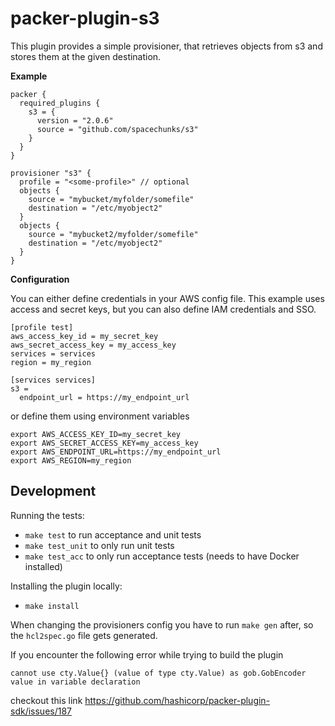# packer-plugin-s3

This plugin provides a simple provisioner, that retrieves objects from s3 and stores them at the given destination.

**Example**

```hcl
packer {
  required_plugins {
    s3 = {
      version = "2.0.6"
      source = "github.com/spacechunks/s3"
    }
  }
}

provisioner "s3" {
  profile = "<some-profile>" // optional
  objects {
    source = "mybucket/myfolder/somefile"
    destination = "/etc/myobject2"
  }
  objects {
    source = "mybucket2/myfolder/somefile"
    destination = "/etc/myobject2"
  }
}
```

**Configuration**

You can either define credentials in your AWS config file.
This example uses access and secret keys, but you can also define IAM credentials and SSO.

```
[profile test]
aws_access_key_id = my_secret_key
aws_secret_access_key = my_access_key
services = services
region = my_region

[services services]
s3 =
  endpoint_url = https://my_endpoint_url
```

or define them using environment variables

```
export AWS_ACCESS_KEY_ID=my_secret_key
export AWS_SECRET_ACCESS_KEY=my_access_key
export AWS_ENDPOINT_URL=https://my_endpoint_url
export AWS_REGION=my_region
```

## Development 

Running the tests:
* `make test` to run acceptance and unit tests
* `make test_unit` to only run unit tests
* `make test_acc` to only run acceptance tests (needs to have Docker installed)

Installing the plugin locally:
* `make install`

When changing the provisioners config you have to run `make gen` after, so the `hcl2spec.go` file gets generated.

If you encounter the following error while trying to build the plugin 

```
cannot use cty.Value{} (value of type cty.Value) as gob.GobEncoder value in variable declaration
```

checkout this link https://github.com/hashicorp/packer-plugin-sdk/issues/187

